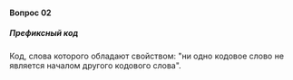 #### Вопрос 02

##### Префиксный код

Код, слова которого обладают свойством: "ни одно кодовое слово не является началом другого кодового слова".

